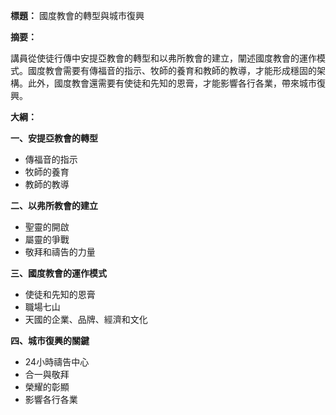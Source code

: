 **標題：** 國度教會的轉型與城市復興

**摘要：**

講員從使徒行傳中安提亞教會的轉型和以弗所教會的建立，闡述國度教會的運作模式。國度教會需要有傳福音的指示、牧師的養育和教師的教導，才能形成穩固的架構。此外，國度教會還需要有使徒和先知的恩膏，才能影響各行各業，帶來城市復興。

**大綱：**

**一、安提亞教會的轉型**
* 傳福音的指示
* 牧師的養育
* 教師的教導

**二、以弗所教會的建立**
* 聖靈的開啟
* 屬靈的爭戰
* 敬拜和禱告的力量

**三、國度教會的運作模式**
* 使徒和先知的恩膏
* 職場七山
* 天國的企業、品牌、經濟和文化

**四、城市復興的關鍵**
* 24小時禱告中心
* 合一與敬拜
* 榮耀的彰顯
* 影響各行各業